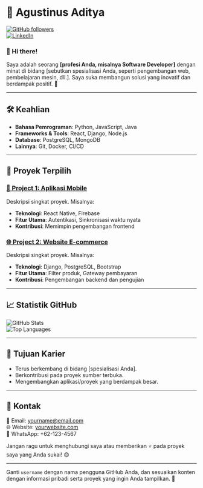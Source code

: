 
# 🌟 **Agustinus Aditya**  
[![GitHub followers](https://img.shields.io/github/followers/username?style=social)](https://github.com/adityadwi21)  
[![LinkedIn](https://img.shields.io/badge/LinkedIn-Connect-blue)](https://linkedin.com/in/agustinusaditya) 

### 👋 Hi there!  
Saya adalah seorang **[profesi Anda, misalnya Software Developer]** dengan minat di bidang [sebutkan spesialisasi Anda, seperti pengembangan web, pembelajaran mesin, dll.]. Saya suka membangun solusi yang inovatif dan berdampak positif. 🚀  

---

## 🛠 **Keahlian**  

- **Bahasa Pemrograman**: Python, JavaScript, Java  
- **Frameworks & Tools**: React, Django, Node.js  
- **Database**: PostgreSQL, MongoDB  
- **Lainnya**: Git, Docker, CI/CD  

---

## 🚀 **Proyek Terpilih**  

### [📱 Project 1: Aplikasi Mobile](https://github.com/username/project1)  
Deskripsi singkat proyek. Misalnya:  
- **Teknologi**: React Native, Firebase  
- **Fitur Utama**: Autentikasi, Sinkronisasi waktu nyata  
- **Kontribusi**: Memimpin pengembangan frontend  

### [🌐 Project 2: Website E-commerce](https://github.com/username/project2)  
Deskripsi singkat proyek. Misalnya:  
- **Teknologi**: Django, PostgreSQL, Bootstrap  
- **Fitur Utama**: Filter produk, Gateway pembayaran  
- **Kontribusi**: Pengembangan backend dan pengujian  

---

## 📈 **Statistik GitHub**  

![GitHub Stats](https://github-readme-stats.vercel.app/api?username=username&show_icons=true&theme=radical)  
![Top Languages](https://github-readme-stats.vercel.app/api/top-langs/?username=username&layout=compact&theme=radical)  

---

## 🎯 **Tujuan Karier**  
- Terus berkembang di bidang [spesialisasi Anda].  
- Berkontribusi pada proyek sumber terbuka.  
- Mengembangkan aplikasi/proyek yang berdampak besar.  

---

## 📩 **Kontak**  
📧 Email: yourname@email.com  
🌐 Website: [yourwebsite.com](https://yourwebsite.com)  
📱 WhatsApp: +62-123-4567  

Jangan ragu untuk menghubungi saya atau memberikan ⭐️ pada proyek saya yang Anda sukai! 😊  

---

Ganti `username` dengan nama pengguna GitHub Anda, dan sesuaikan konten dengan informasi pribadi serta proyek yang ingin Anda tampilkan. 🎨
